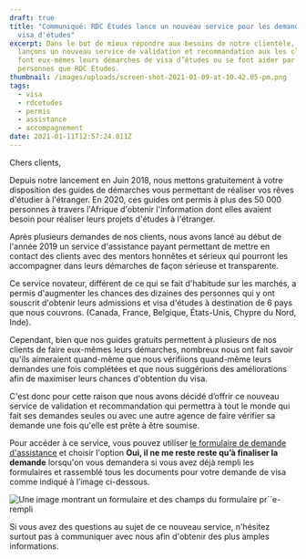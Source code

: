 ```yaml
---
draft: true
title: "Communiqué: RDC Études lance un nouveau service pour les demandeurs de
  visa d'études"
excerpt: Dans le but de mieux répondre aux besoins de notre clientèle, nous
  lançons un nouveau service de validation et recommandation aux les clients qui
  font eux-mêmes leurs démarches de visa d’études ou se font aider par d'autres
  personnes que RDC Études.
thumbnail: /images/uploads/screen-shot-2021-01-09-at-10.42.05-pm.png
tags:
  - visa
  - rdcetudes
  - permis
  - assistance
  - accompagnement
date: 2021-01-11T12:57:24.011Z
---
```

Chers clients,

Depuis notre lancement en Juin 2018, nous mettons gratuitement à votre disposition des guides de démarches vous permettant de réaliser vos rêves d'étudier à l'étranger. En 2020, ces guides ont permis à plus des 50 000 personnes à travers l'Afrique d'obtenir l'information dont elles avaient besoin pour réaliser leurs projets d'études à l'étranger.

Après plusieurs demandes de nos clients, nous avons lancé au début de l'année 2019 un service d'assistance payant permettant de mettre en contact des clients avec des mentors honnêtes et sérieux qui pourront les accompagner dans leurs démarches de façon sérieuse et transparente.

Ce service novateur, différent de ce qui se fait d'habitude sur les marchés, a permis d'augmenter les chances des dizaines des personnes qui y ont souscrit d'obtenir leurs admissions et visa d'études à destination de 6 pays que nous couvrons. (Canada, France, Belgique, États-Unis, Chypre du Nord, Inde).

Cependant, bien que nos guides gratuits permettent à plusieurs de nos clients de faire eux-mêmes leurs démarches, nombreux nous ont fait savoir qu'ils aimeraient quand-même que nous vérifiions quand-même leurs demandes une fois complétées et que nous suggérions des améliorations afin de maximiser leurs chances d'obtention du visa.

C'est donc pour cette raison que nous avons décidé d’offrir ce nouveau service de validation et recommandation qui permettra à tout le monde qui fait ses demandes seules ou avec une autre agence de faire vérifier sa demande une fois qu'elle est prête à être soumise.

Pour accéder à ce service, vous pouvez utiliser [le formulaire de demande d'assistance](/accompagnement) et choisir l'option **Oui, il ne me reste reste qu’à finaliser la demande** lorsqu'on vous demandera si vous avez déjà rempli les formulaires et rassemblé tous les documents pour votre demande de visa comme indiqué à l’image ci-dessous.

![Une image montrant un formulaire et des champs du formulaire pr´´e-rempli](/images/uploads/screen-shot-2021-01-09-at-6.03.12-pm.png "Étape pour service de validation et recommandation")

Si vous avez des questions au sujet de ce nouveau service, n'hésitez surtout pas à communiquer avec nous afin d'obtenir des plus amples informations.